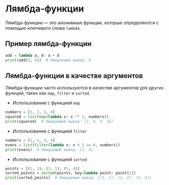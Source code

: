 # Лямбда-функции

Лямбда-функции — это анонимные функции, которые определяются с помощью ключевого слова `lambda`.

## Пример лямбда-функции

```python
add = lambda a, b: a + b
print(add(3, 5))  # Ожидаемый вывод: 8
```

## Лямбда-функции в качестве аргументов

Лямбда-функции часто используются в качестве аргументов для других функций, таких как `map`, `filter` и `sorted`.

* Использование с функцией `map`

```python
numbers = [1, 2, 3, 4]
squared = list(map(lambda x: x ** 2, numbers))
print(squared)  # Ожидаемый вывод: [1, 4, 9, 16]
```

* Использование с функцией `filter`

```python
numbers = [1, 2, 3, 4]
evens = list(filter(lambda x: x % 2 == 0, numbers))
print(evens)  # Ожидаемый вывод: [2, 4]
```

* Использование с функцией `sorted`

```python
points = [(1, 2), (3, 1), (5, 4)]
sorted_points = sorted(points, key=lambda point: point[1])
print(sorted_points)  # Ожидаемый вывод: [(3, 1), (1, 2), (5, 4)]
```

